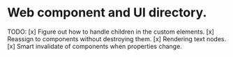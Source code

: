 # Web component and UI directory.

TODO:
[x] Figure out how to handle children in the custom elements.
[x] Reassign to components without destroying them.
[x] Rendering text nodes.
[x] Smart invalidate of components when properties change.
